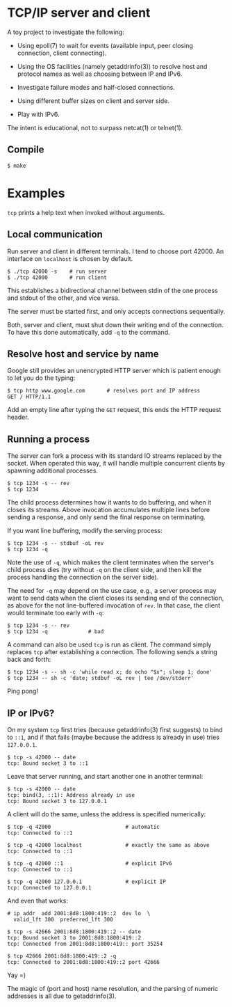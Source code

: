 
TCP/IP server and client
========================

A toy project to investigate the following:

  * Using epoll(7) to wait for events (available input, peer closing
    connection, client connecting).

  * Using the OS facilities (namely getaddrinfo(3)) to resolve host
    and protocol names as well as choosing between IP and IPv6.

  * Investigate failure modes and half-closed connections.

  * Using different buffer sizes on client and server side.

  * Play with IPv6.

The intent is educational, not to surpass netcat(1) or telnet(1).


Compile
-------

    $ make


Examples
========

`tcp` prints a help text when invoked without arguments.


Local communication
-------------------

Run server and client in different terminals.  I tend to choose port
42000.  An interface on `localhost` is chosen by default.

    $ ./tcp 42000 -s    # run server
    $ ./tcp 42000       # run client

This establishes a bidirectional channel between stdin of the one
process and stdout of the other, and vice versa.

The server must be started first, and only accepts connections
sequentially.

Both, server and client, must shut down their writing end of the
connection.  To have this done automatically, add `-q` to the command.


Resolve host and service by name
--------------------------------

Google still provides an unencrypted HTTP server which is patient
enough to let you do the typing:

    $ tcp http www.google.com       # resolves port and IP address
    GET / HTTP/1.1

Add an empty line after typing the `GET` request, this ends the HTTP
request header.


Running a process
-----------------

The server can fork a process with its standard IO streams replaced by
the socket.  When operated this way, it will handle multiple concurrent
clients by spawning additional processes.

    $ tcp 1234 -s -- rev
    $ tcp 1234

The child process determines how it wants to do buffering, and when it
closes its streams.  Above invocation accumulates multiple lines
before sending a response, and only send the final response on
terminating.

If you want line buffering, modify the serving process:

    $ tcp 1234 -s -- stdbuf -oL rev
    $ tcp 1234 -q

Note the use of `-q`, which makes the client terminates when the
server's child process dies (try without `-q` on the client side, and
then kill the process handling the connection on the server side).

The need for `-q` may depend on the use case, e.g., a server process
may want to send data when the client closes its sending end of the
connection, as above for the not line-buffered invocation of `rev`.
In that case, the client would terminate too early with `-q`:

    $ tcp 1234 -s -- rev
    $ tcp 1234 -q             # bad

A command can also be used `tcp` is run as client.  The command simply
replaces `tcp` after establishing a connection.  The following sends a
string back and forth:

    $ tcp 1234 -s -- sh -c 'while read x; do echo "$x"; sleep 1; done'
    $ tcp 1234 -- sh -c 'date; stdbuf -oL rev | tee /dev/stderr'

Ping pong!


IP or IPv6?
-----------

On my system `tcp` first tries (because getaddrinfo(3) first suggests)
to bind to `::1`, and if that fails (maybe because the address is
already in use) tries `127.0.0.1`.

    $ tcp -s 42000 -- date
    tcp: Bound socket 3 to ::1

Leave that server running, and start another one in another terminal:

    $ tcp -s 42000 -- date
    tcp: bind(3, ::1): Address already in use
    tcp: Bound socket 3 to 127.0.0.1

A client will do the same, unless the address is specified
numerically:

    $ tcp -q 42000                        # automatic
    tcp: Connected to ::1

    $ tcp -q 42000 localhost              # exactly the same as above
    tcp: Connected to ::1

    $ tcp -q 42000 ::1                    # explicit IPv6
    tcp: Connected to ::1

    $ tcp -q 42000 127.0.0.1              # explicit IP
    tcp: Connected to 127.0.0.1

And even that works:

    # ip addr  add 2001:8d8:1800:419::2  dev lo  \
      valid_lft 300  preferred_lft 300

    $ tcp -s 42666 2001:8d8:1800:419::2 -- date
    tcp: Bound socket 3 to 2001:8d8:1800:419::2
    tcp: Connected from 2001:8d8:1800:419:: port 35254

    $ tcp 42666 2001:8d8:1800:419::2 -q
    tcp: Connected to 2001:8d8:1800:419::2 port 42666

Yay =)

The magic of (port and host) name resolution, and the parsing of
numeric addresses is all due to getaddrinfo(3).
